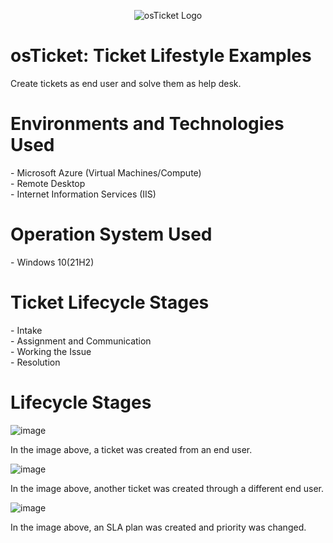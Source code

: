 <p align="center">
<img src="https://encrypted-tbn0.gstatic.com/images?q=tbn:ANd9GcScJRioLjSWPpBaNl994ICeuru5uWGnAkd60w&s" alt="osTicket Logo"/>
</p>

<h1>osTicket: Ticket Lifestyle Examples</h1>
Create tickets as end user and solve them as help desk.

<h1>Environments and Technologies Used</h1>
  - Microsoft Azure (Virtual Machines/Compute)<br>
  - Remote Desktop<br>
  - Internet Information Services (IIS)<br>

<h1>Operation System Used</h1>
  - Windows 10(21H2)

<h1>Ticket Lifecycle Stages</h1>
  - Intake<br>
  - Assignment and Communication<br>
  - Working the Issue<br>
  - Resolution<br>

<h1>Lifecycle Stages</h1>

![image](https://github.com/Keyla-Mendez43/osTicket-Ticket-Lifecycle-Example/assets/174077223/bc3b5192-de04-4b41-9c6c-442476a60a3e)

In the image above, a ticket was created from an end user.

![image](https://github.com/Keyla-Mendez43/osTicket-Ticket-Lifecycle-Example/assets/174077223/4a5604f9-b813-4c03-bcf6-ad6b00030394)

In the image above, another ticket was created through a different end user.

![image](https://github.com/Keyla-Mendez43/osTicket-Ticket-Lifecycle-Example/assets/174077223/32c3ef96-b72d-45bd-8c6b-5d5f529dcb98)

In the image above, an SLA plan was created and priority was changed.
